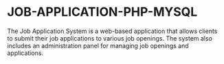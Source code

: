 # JOB-APPLICATION-PHP-MYSQL
The Job Application System is a web-based application that allows clients to submit their job applications to various job openings. The system also includes an administration panel for managing job openings and applications.
